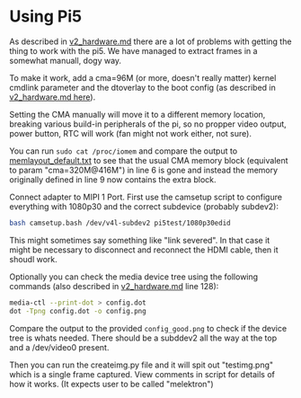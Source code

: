 # Using Pi5

As described in [v2_hardware.md](v2_hardware.md) there are a lot of problems with getting the thing to work with the pi5.
We have managed to extract frames in a somewhat manuall, dogy way.

To make it work, add a cma=96M (or more, doesn't really matter) kernel cmdlink parameter and the dtoverlay to the boot config (as described in [v2_hardware.md here](v2_hardware.md#waveshare-adapter-config)).

Setting the CMA manually will move it to a different memory location, breaking various build-in peripherals of the pi, so no propper video output, power button, RTC will work (fan might not work either, not sure).

You can run ```sudo cat /proc/iomem``` and compare the output to [memlayout_default.txt](memlayout_default.txt) to see that the usual CMA memory block (equivalent to param "cma=320M@416M") in line 6 is gone and instead the memory originally defined in line 9 now contains the extra block.

Connect adapter to MIPI 1 Port. First use the camsetup script to configure everything with 1080p30 and the correct subdevice (probably subdev2):

```bash
bash camsetup.bash /dev/v4l-subdev2 pi5test/1080p30edid
```

This might sometimes say something like "link severed". In that case it might be necessary to disconnect and reconnect the HDMI cable, then it shoudl work.

Optionally you can check the media device tree using the following commands (also described in [v2_hardware.md](v2_hardware.md) line 128):

```bash
media-ctl --print-dot > config.dot
dot -Tpng config.dot -o config.png
```

Compare the output to the provided ```config_good.png``` to check if the device tree is whats needed. There should be a subddev2 all the way at the top and a /dev/video0 present.

Then you can run the createimg.py file and it will spit out "testimg.png" which is a single frame captured.
View comments in script for details of how it works. (It expects user to be called "melektron")

